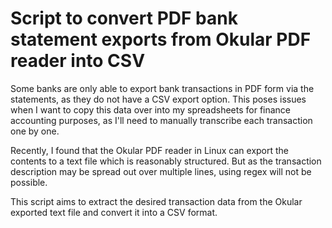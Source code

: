 # Script to convert PDF bank statement exports from Okular PDF reader into CSV

Some banks are only able to export bank transactions in PDF form via the statements, as they do not have a CSV export option. This poses issues when I want to copy this data over into my spreadsheets for finance accounting purposes, as I'll need to manually transcribe each transaction one by one.

Recently, I found that the Okular PDF reader in Linux can export the contents to a text file which is reasonably structured. But as the transaction description may be spread out over multiple lines, using regex will not be possible.

This script aims to extract the desired transaction data from the Okular exported text file and convert it into a CSV format.
